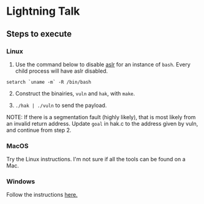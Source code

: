# Lightning Talk

## Steps to execute

### Linux

1. Use the command below to disable
[aslr](https://en.wikipedia.org/wiki/Address_space_layout_randomization)
for an instance of `bash`. Every child process will have aslr disabled.

```
setarch `uname -m` -R /bin/bash
```

2. Construct the binairies, `vuln` and `hak`, with `make`.

3. `./hak | ./vuln` to send the payload.

NOTE: If there is a segmentation fault (highly likely), that is most likely
from an invalid return address. Update `goal` in hak.c to the address given
by vuln, and continue from step 2.

### MacOS

Try the Linux instructions. I'm not sure if all the tools can be found on
a Mac.

### Windows

Follow the instructions
[here.](https://tutorials.ubuntu.com/tutorial/tutorial-install-ubuntu-desktop)
